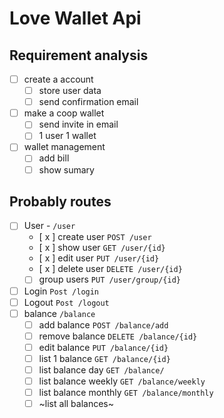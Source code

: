 # Love Wallet Api

## Requirement analysis

- [ ] create a account
  - [ ] store user data
  - [ ] send confirmation email
- [ ] make a coop wallet
  - [ ] send invite in email
  - [ ] 1 user 1 wallet
- [ ] wallet management
  - [ ] add bill
  - [ ] show sumary

## Probably routes

- [ ] User - `/user`
  - [ x ] create user `POST /user`
  - [ x ] show user `GET /user/{id}`
  - [ x ] edit user `PUT /user/{id}`
  - [ x ] delete user `DELETE /user/{id}`
  - [ ] group users `PUT /user/group/{id}`
- [ ] Login `Post /login`
- [ ] Logout `Post /logout`
- [ ] balance `/balance`
  - [ ] add balance `POST /balance/add`
  - [ ] remove balance `DELETE /balance/{id}`
  - [ ] edit balance `PUT /balance/{id}`
  - [ ] list 1 balance `GET /balance/{id}`
  - [ ] list balance day `GET /balance/`
  - [ ] list balance weekly `GET /balance/weekly`
  - [ ] list balance monthly `GET /balance/monthly`
  - [ ] ~list all balances~
